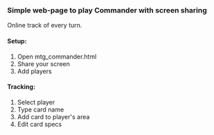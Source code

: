 ### Simple web-page to play Commander with screen sharing

Online track of every turn.

#### Setup:
1. Open mtg_commander.html
2. Share your screen
3. Add players

#### Tracking:
1. Select player
2. Type card name
3. Add card to player's area
4. Edit card specs
